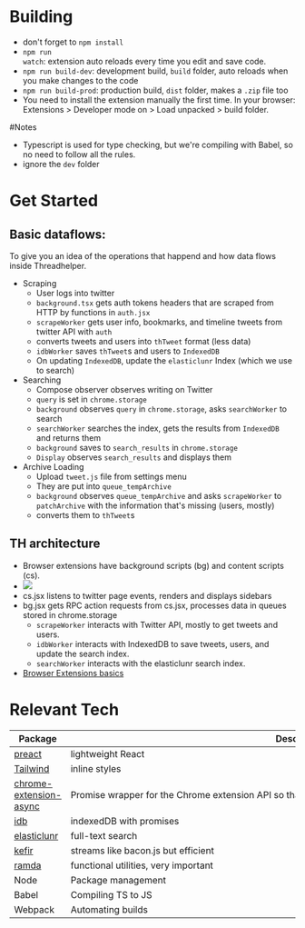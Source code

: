 # Building

- don't forget to `npm install`
- `npm run watch`: extension auto reloads every time you edit and save code.
- `npm run build-dev`: development build, `build` folder, auto reloads when you make changes to the code
- `npm run build-prod`: production build, `dist` folder, makes a `.zip` file too
- You need to install the extension manually the first time. In your browser: Extensions > Developer mode on > Load unpacked > build folder.

#Notes

- Typescript is used for type checking, but we're compiling with Babel, so no need to follow all the rules.
- ignore the `dev` folder

# Get Started

## Basic dataflows:

To give you an idea of the operations that happend and how data flows inside Threadhelper.

- Scraping
  - User logs into twitter
  - `background.tsx` gets auth tokens headers that are scraped from HTTP by functions in `auth.jsx`
  - `scrapeWorker` gets user info, bookmarks, and timeline tweets from twitter API with `auth`
  - converts tweets and users into `thTweet` format (less data)
  - `idbWorker` saves `thTweet`s and users to `IndexedDB`
  - On updating `IndexedDB`, update the `elasticlunr` Index (which we use to search)
- Searching
  - Compose observer observes writing on Twitter
  - `query` is set in `chrome.storage`
  - `background` observes `query` in `chrome.storage`, asks `searchWorker` to search
  - `searchWorker` searches the index, gets the results from `IndexedDB` and returns them
  - `background` saves to `search_results` in `chrome.storage`
  - `Display` observes `search_results` and displays them
- Archive Loading
  - Upload `tweet.js` file from settings menu
  - They are put into `queue_tempArchive`
  - `background` observes `queue_tempArchive` and asks `scrapeWorker` to `patchArchive` with the information that's missing (users, mostly)
  - converts them to `thTweet`s

## TH architecture

- Browser extensions have background scripts (bg) and content scripts (cs).
- ![](https://firebasestorage.googleapis.com/v0/b/firescript-577a2.appspot.com/o/imgs%2Fapp%2Fxiqo%2FZXKdz1png0.png?alt=media&token=53740a6e-4477-4e6a-9c06-de5bd2c2d945)
- cs.jsx listens to twitter page events, renders and displays sidebars
- bg.jsx gets RPC action requests from cs.jsx, processes data in queues stored in chrome.storage
  - `scrapeWorker` interacts with Twitter API, mostly to get tweets and users.
  - `idbWorker` interacts with IndexedDB to save tweets, users, and update the search index.
  - `searchWorker` interacts with the elasticlunr search index.
- [Browser Extensions basics](https://developer.mozilla.org/en-US/docs/Mozilla/Add-ons/WebExtensions)

# Relevant Tech

| Package                                                                              | Description                                                                                                |
| ------------------------------------------------------------------------------------ | ---------------------------------------------------------------------------------------------------------- |
| [preact](https://preactjs.com/)                                                      | lightweight React                                                                                          |
| [Tailwind](https://tailwindcss.com/)                                                 | inline styles                                                                                              |
| [chrome-extension-async](https://github.com/KeithHenry/chromeExtensionAsync#readme)  | Promise wrapper for the Chrome extension API so that it can be used with async/await rather than callbacks |
| [idb](https://github.com/jakearchibald/idb)                                          | indexedDB with promises                                                                                    |
| [elasticlunr](http://elasticlunr.com/)                                               | full-text search                                                                                           |
| [kefir](https://kefirjs.github.io/kefir/)                                            | streams like bacon.js but efficient                                                                        |
| [ramda](https://ramdajs.com/)                                                        | functional utilities, very important                                                                       |
| Node                                                                                 | Package management                                                                                         |
| Babel                                                                                | Compiling TS to JS                                                                                         |
| Webpack                                                                              | Automating builds                                                                                          |
